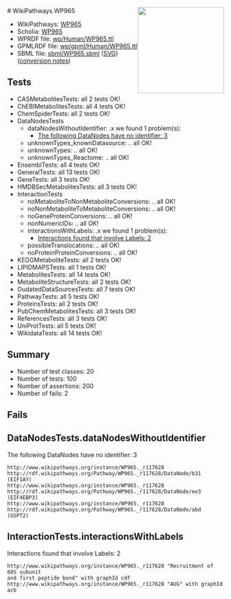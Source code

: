 <img style="float: right; width: 200px" src="../logo.png" />
# WikiPathways WP965

* WikiPathways: [WP965](https://identifiers.org/wikipathways:WP965)
* Scholia: [WP965](https://scholia.toolforge.org/wikipathways/WP965)
* WPRDF file: [wp/Human/WP965.ttl](../wp/Human/WP965.ttl)
* GPMLRDF file: [wp/gpml/Human/WP965.ttl](../wp/gpml/Human/WP965.ttl)
* SBML file: [sbml/WP965.sbml](../sbml/WP965.sbml) ([SVG](../sbml/WP965.svg)) ([conversion notes](../sbml/WP965.txt))

## Tests
* CASMetabolitesTests: all 2 tests OK!
* ChEBIMetabolitesTests: all 4 tests OK!
* ChemSpiderTests: all 2 tests OK!
* DataNodesTests
    * dataNodesWithoutIdentifier: .x we found 1 problem(s):
        * [The following DataNodes have no identifier: 3](#d2d32fa2)
    * unknownTypes_knownDatasource: .. all OK!
    * unknownTypes: .. all OK!
    * unknownTypes_Reactome: .. all OK!
* EnsemblTests: all 4 tests OK!
* GeneralTests: all 13 tests OK!
* GeneTests: all 3 tests OK!
* HMDBSecMetabolitesTests: all 3 tests OK!
* InteractionTests
    * noMetaboliteToNonMetaboliteConversions: .. all OK!
    * noNonMetaboliteToMetaboliteConversions: .. all OK!
    * noGeneProteinConversions: .. all OK!
    * nonNumericIDs: .. all OK!
    * interactionsWithLabels: .x we found 1 problem(s):
        * [Interactions found that involve Labels: 2](#630d2679)
    * possibleTranslocations: .. all OK!
    * noProteinProteinConversions: .. all OK!
* KEGGMetaboliteTests: all 2 tests OK!
* LIPIDMAPSTests: all 1 tests OK!
* MetabolitesTests: all 14 tests OK!
* MetaboliteStructureTests: all 2 tests OK!
* OudatedDataSourcesTests: all 7 tests OK!
* PathwayTests: all 5 tests OK!
* ProteinsTests: all 2 tests OK!
* PubChemMetabolitesTests: all 3 tests OK!
* ReferencesTests: all 3 tests OK!
* UniProtTests: all 5 tests OK!
* WikidataTests: all 14 tests OK!


## Summary

* Number of test classes: 20
* Number of tests: 100
* Number of assertions: 200
* Number of fails: 2

## Fails

<a name="d2d32fa2" />

## DataNodesTests.dataNodesWithoutIdentifier

The following DataNodes have no identifier: 3
```
http://www.wikipathways.org/instance/WP965._r117628 http://rdf.wikipathways.org/Pathway/WP965._r117628/DataNode/b31 (EIF1AY)
http://www.wikipathways.org/instance/WP965._r117628 http://rdf.wikipathways.org/Pathway/WP965._r117628/DataNode/ee3 (EIF4EBP3)
http://www.wikipathways.org/instance/WP965._r117628 http://rdf.wikipathways.org/Pathway/WP965._r117628/DataNode/abd (GSPT2)
```

<a name="630d2679" />

## InteractionTests.interactionsWithLabels

Interactions found that involve Labels: 2
```
http://www.wikipathways.org/instance/WP965._r117628 "Recruitment of 60S subunit
and first peptide bond" with graphId cdf
http://www.wikipathways.org/instance/WP965._r117628 "AUG" with graphId acb
```

